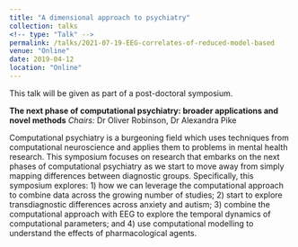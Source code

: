 ```yaml
---
title: "A dimensional approach to psychiatry"
collection: talks
<!-- type: "Talk" -->
permalink: /talks/2021-07-19-EEG-correlates-of-reduced-model-based
venue: "Online"
date: 2019-04-12
location: "Online"
---
```


This talk will be given as part of a post-doctoral symposium.

<strong>The next phase of computational psychiatry: broader applications and novel methods</strong>
<i>Chairs:</i> Dr Oliver Robinson, Dr Alexandra Pike

Computational psychiatry is a burgeoning field which uses techniques from computational neuroscience and applies them to problems in mental health research. This symposium focuses on research that embarks on the next phases of computational psychiatry as we start to move away from simply mapping differences between diagnostic groups. Specifically, this symposium explores: 1) how we can leverage the computational approach to combine data across the growing number of studies; 2) start to explore transdiagnostic differences across anxiety and autism; 3) combine the computational approach with EEG to explore the temporal dynamics of computational parameters; and 4) use computational modelling to understand the effects of pharmacological agents.
